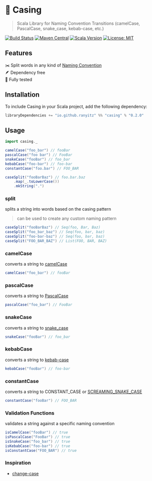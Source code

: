 # 🔄 Casing

> Scala Library for Naming Convention Transitions (camelCase, PascalCase, snake_case, kebab-case, etc.)

[![Build Status](https://github.com/ranyitz/casing/actions/workflows/ci.yml/badge.svg)](https://github.com/ranyitz/casing/actions/workflows/ci.yml)
[![Maven Central](https://img.shields.io/maven-central/v/io.github.ranyitz/casing_2.13.svg?label=Maven%20Central)](https://central.sonatype.com/artifact/io.github.ranyitz/casing_2.13)
[![Scala Version](https://img.shields.io/badge/scala-2.12%20%7C%202.13%20%7C%203.0-blue.svg)](https://www.scala-lang.org/)
[![License: MIT](https://img.shields.io/badge/License-MIT-yellow.svg)](https://opensource.org/licenses/MIT)

## Features
✂️ Split words in any kind of [Naming Convention](https://en.wikipedia.org/wiki/Naming_convention_(programming)) <br/>
🪶 Dependency free <br/>
🧪 Fully tested <br/>

## Installation
To include Casing in your Scala project, add the following dependency:

```scala
libraryDependencies += "io.github.ranyitz" %% "casing" % "0.2.0"
```

## Usage

```scala
import casing._

camelCase("foo_bar") // fooBar
pascalCase("foo bar") // FooBar
snakeCase("fooBar") // foo_bar
kebabCase("foo-bar") // foo-bar
constantCase("foo.bar") // FOO_BAR

caseSplit("fooBarBaz") // foo.bar.baz 
    .map(_.toLowerCase())
    .mkString(".") 
```

### split
splits a string into words based on the casing pattern

> can be used to create any custom naming pattern

```scala
caseSplit("fooBarBaz") // Seq(foo, Bar, Baz)
caseSplit("foo_bar_baz") // Seq(foo, bar, baz)
caseSplit("foo-bar-baz") // Seq(foo, bar, baz)
caseSplit("FOO_BAR_BAZ") // List(FOO, BAR, BAZ)
```

### camelCase
converts a string to [camelCase](https://en.wikipedia.org/wiki/Camel_case)

```scala
camelCase("foo_bar") // fooBar
```

### pascalCase
converts a string to [PascalCase](https://en.wikipedia.org/wiki/Camel_case)

```scala
pascalCase("foo_bar") // FooBar
```

### snakeCase
converts a string to [snake_case](https://en.wikipedia.org/wiki/Snake_case)

```scala
snakeCase("fooBar") // foo_bar
```

### kebabCase
converts a string to [kebab-case](https://en.wikipedia.org/wiki/Letter_case#Special_case_styles)

```scala
kebabCase("fooBar") // foo-bar
```

### constantCase
converts a string to CONSTANT_CASE or [SCREAMING_SNAKE_CASE](https://en.wikipedia.org/wiki/Snake_case)

```scala
constantCase("fooBar") // FOO_BAR
```

### Validation Functions
validates a string against a specific naming convention

```scala
isCamelCase("fooBar") // true
isPascalCase("FooBar") // true
isSnakeCase("foo_bar") // true
isKebabCase("foo-bar") // true
isConstantCase("FOO_BAR") // true
```

### Inspiration
* [change-case](https://github.com/blakeembrey/change-case)
